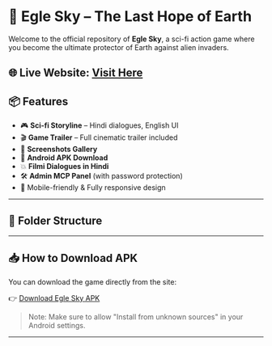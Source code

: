 # 🦅 Egle Sky – The Last Hope of Earth
Welcome to the official repository of **Egle Sky**, a sci-fi action game where you become the ultimate protector of Earth against alien invaders.

🌐 Live Website: [Visit Here]((https://mukesh643778.github.io/Egle-Sky-game/))
---
## 📦 Features
- 🎮 **Sci-fi Storyline** – Hindi dialogues, English UI
- 🎬 **Game Trailer** – Full cinematic trailer included
- 📸 **Screenshots Gallery**
- 📱 **Android APK Download**
- 💥 **Filmi Dialogues in Hindi**
- 🛠 **Admin MCP Panel** (with password protection)
- 🎯 Mobile-friendly & Fully responsive design
---
## 📂 Folder Structure
---
## 📥 How to Download APK

You can download the game directly from the site:

👉 [Download Egle Sky APK](https://mukesh643778.github.io/Egle-Sky-game/EgleSky.apk)

> Note: Make sure to allow "Install from unknown sources" in your Android settings.
---
